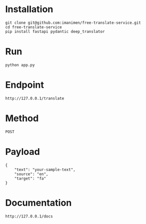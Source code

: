 # Installation 
    git clone git@github.com:imanimen/free-translate-service.git
    cd free-translate-service
    pip install fastapi pydantic deep_translator
# Run
    python app.py
# Endpoint
    http://127.0.0.1/translate
# Method 
    POST
# Payload
    {
        "text": "your-sample-text",
        "source": "en",
        "target": "fa"
    }
# Documentation
    http://127.0.0.1/docs
